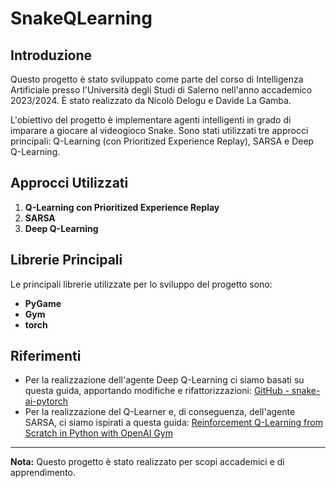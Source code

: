# SnakeQLearning

## Introduzione
Questo progetto è stato sviluppato come parte del corso di Intelligenza Artificiale presso l'Università degli Studi di Salerno nell'anno accademico 2023/2024. È stato realizzato da Nicolò Delogu e Davide La Gamba.

L'obiettivo del progetto è implementare agenti intelligenti in grado di imparare a giocare al videogioco Snake. Sono stati utilizzati tre approcci principali: Q-Learning (con Prioritized Experience Replay), SARSA e Deep Q-Learning.

## Approcci Utilizzati
1. **Q-Learning con Prioritized Experience Replay**
2. **SARSA**
3. **Deep Q-Learning**

## Librerie Principali
Le principali librerie utilizzate per lo sviluppo del progetto sono:
- **PyGame**
- **Gym**
- **torch**

## Riferimenti
- Per la realizzazione dell'agente Deep Q-Learning ci siamo basati su questa guida, apportando modifiche e rifattorizzazioni: [GitHub - snake-ai-pytorch](https://github.com/patrickloeber/snake-ai-pytorch/tree/main)
- Per la realizzazione del Q-Learner e, di conseguenza, dell'agente SARSA, ci siamo ispirati a questa guida: [Reinforcement Q-Learning from Scratch in Python with OpenAI Gym](https://www.learndatasci.com/tutorials/reinforcement-q-learning-scratch-python-openai-gym/)

---
**Nota:** Questo progetto è stato realizzato per scopi accademici e di apprendimento. 
